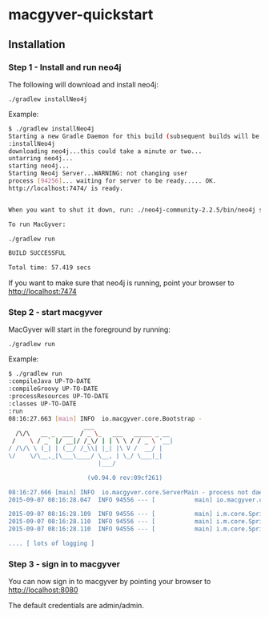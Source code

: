 # macgyver-quickstart


## Installation

### Step 1 - Install and run neo4j

The following will download and install neo4j:

```./gradlew installNeo4j```

Example:

```bash
$ ./gradlew installNeo4j
Starting a new Gradle Daemon for this build (subsequent builds will be faster).
:installNeo4j
downloading neo4j...this could take a minute or two...
untarring neo4j...
starting neo4j...
Starting Neo4j Server...WARNING: not changing user
process [94256]... waiting for server to be ready..... OK.
http://localhost:7474/ is ready.


When you want to shut it down, run: ./neo4j-community-2.2.5/bin/neo4j stop

To run MacGyver:

./gradlew run

BUILD SUCCESSFUL

Total time: 57.419 secs
```

If you want to make sure that neo4j is running, point your browser to  [http://localhost:7474](http://localhost:7474)


### Step 2 - start macgyver

MacGyver will start in the foreground by running:

```./gradlew run```

Example:

```bash
$ ./gradlew run
:compileJava UP-TO-DATE
:compileGroovy UP-TO-DATE
:processResources UP-TO-DATE
:classes UP-TO-DATE
:run
08:16:27.663 [main] INFO  io.macgyver.core.Bootstrap -
                     ___
  /\/\   __ _  ___  / _ \_   ___   _____ _ __
 /    \ / _` |/ __|/ /_\/ | | \ \ / / _ \ '__|
/ /\/\ \ (_| | (__/ /_\\| |_| |\ V /  __/ |
\/    \/\__,_|\___\____/ \__, | \_/ \___|_|
                         |___/

                      (v0.94.0 rev:09cf261)

08:16:27.666 [main] INFO  io.macgyver.core.ServerMain - process not daemonized; set -Dmacgyver.daemon=true to daemonize
2015-09-07 08:16:28.047  INFO 94556 --- [           main] io.macgyver.core.ServerMain              : onApplicationEvent(org.springframework.boot.context.event.ApplicationEnvironmentPreparedEvent[source=org.springframework.boot.SpringApplication@4b0b0854])

2015-09-07 08:16:28.109  INFO 94556 --- [           main] i.m.core.SpringContextInitializer        : PropertySource: StubPropertySource [name='servletConfigInitParams']
2015-09-07 08:16:28.110  INFO 94556 --- [           main] i.m.core.SpringContextInitializer        : PropertySource: StubPropertySource [name='servletContextInitParams']
2015-09-07 08:16:28.110  INFO 94556 --- [           main] i.m.core.SpringContextInitializer        : PropertySource: MapPropertySource [name='systemProperties']

.... [ lots of logging ]

```

### Step 3 - sign in to macgyver

You can now sign in to macgyver by pointing your browser to [http://localhost:8080](http://localhost:8080)

The default credentials are admin/admin.